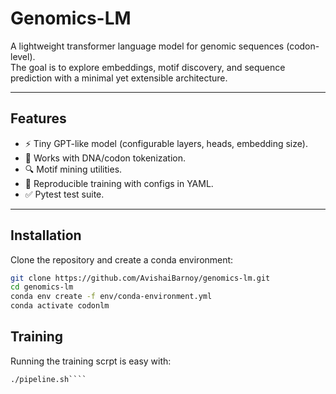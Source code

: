 # Genomics-LM

A lightweight transformer language model for genomic sequences (codon-level).  
The goal is to explore embeddings, motif discovery, and sequence prediction with a minimal yet extensible architecture.

---

## Features
- ⚡ Tiny GPT-like model (configurable layers, heads, embedding size).
- 🧬 Works with DNA/codon tokenization.
- 🔍 Motif mining utilities.
- 🧪 Reproducible training with configs in YAML.
- ✅ Pytest test suite.

---

## Installation

Clone the repository and create a conda environment:

```bash
git clone https://github.com/AvishaiBarnoy/genomics-lm.git
cd genomics-lm
conda env create -f env/conda-environment.yml
conda activate codonlm
```

## Training 

Running the training scrpt is easy with:

```chmod +x pipeline.sh
./pipeline.sh````

